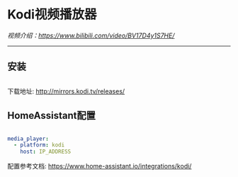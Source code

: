 # Kodi视频播放器

*视频介绍：https://www.bilibili.com/video/BV17D4y1S7HE/*

---

## 安装

```bash

```
下载地址: http://mirrors.kodi.tv/releases/

## HomeAssistant配置

```yaml

media_player:
  - platform: kodi
    host: IP_ADDRESS
```

配置参考文档: https://www.home-assistant.io/integrations/kodi/